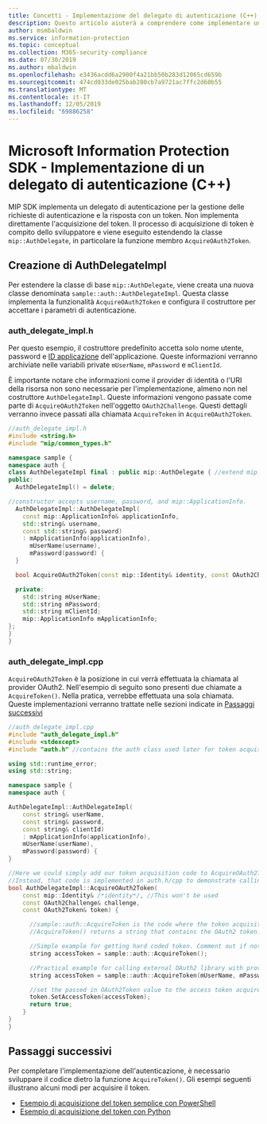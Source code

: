 ```yaml
---
title: Concetti - Implementazione del delegato di autenticazione (C++)
description: Questo articolo aiuterà a comprendere come implementare un delegato di autenticazione in C++.
author: msmbaldwin
ms.service: information-protection
ms.topic: conceptual
ms.collection: M365-security-compliance
ms.date: 07/30/2019
ms.author: mbaldwin
ms.openlocfilehash: e3436acdd6a2900f4a21bb50b283d12065cd659b
ms.sourcegitcommit: 474cd033de025bab280cb7a9721ac7ffc2d60b55
ms.translationtype: MT
ms.contentlocale: it-IT
ms.lasthandoff: 12/05/2019
ms.locfileid: "69886258"
---
```

# <a name="microsoft-information-protection-sdk---implementing-an-authentication-delegate-c"></a>Microsoft Information Protection SDK - Implementazione di un delegato di autenticazione (C++)

MIP SDK implementa un delegato di autenticazione per la gestione delle richieste di autenticazione e la risposta con un token. Non implementa direttamente l'acquisizione del token. Il processo di acquisizione di token è compito dello sviluppatore e viene eseguito estendendo la classe `mip::AuthDelegate`, in particolare la funzione membro `AcquireOAuth2Token`.

## <a name="building-authdelegateimpl"></a>Creazione di AuthDelegateImpl

Per estendere la classe di base `mip::AuthDelegate`, viene creata una nuova classe denominata `sample::auth::AuthDelegateImpl`. Questa classe implementa la funzionalità `AcquireOAuth2Token` e configura il costruttore per accettare i parametri di autenticazione.

### <a name="auth_delegate_implh"></a>auth_delegate_impl.h

Per questo esempio, il costruttore predefinito accetta solo nome utente, password e [ID applicazione](/azure/active-directory/develop/developer-glossary#application-id-client-id) dell'applicazione. Queste informazioni verranno archiviate nelle variabili private `mUserName`, `mPassword` e `mClientId`.

È importante notare che informazioni come il provider di identità o l'URI della risorsa non sono necessarie per l'implementazione, almeno non nel costruttore `AuthDelegateImpl`. Queste informazioni vengono passate come parte di `AcquireOAuth2Token` nell'oggetto `OAuth2Challenge`. Questi dettagli verranno invece passati alla chiamata `AcquireToken` in `AcquireOAuth2Token`.

```cpp
//auth_delegate_impl.h
#include <string.h>
#include "mip/common_types.h"

namespace sample {
namespace auth {
class AuthDelegateImpl final : public mip::AuthDelegate { //extend mip::AuthDelegate base class
public:
  AuthDelegateImpl() = delete;

//constructor accepts username, password, and mip::ApplicationInfo.
  AuthDelegateImpl::AuthDelegateImpl(
    const mip::ApplicationInfo& applicationInfo,
    std::string& username,
    const std::string& password)
    : mApplicationInfo(applicationInfo),
      mUserName(username),
      mPassword(password) {
  }

  bool AcquireOAuth2Token(const mip::Identity& identity, const OAuth2Challenge& challenge, OAuth2Token& token) override;

  private:
    std::string mUserName;
    std::string mPassword;
    std::string mClientId;
    mip::ApplicationInfo mApplicationInfo;
};
}
}
```

### <a name="auth_delegate_implcpp"></a>auth_delegate_impl.cpp

`AcquireOAuth2Token` è la posizione in cui verrà effettuata la chiamata al provider OAuth2. Nell'esempio di seguito sono presenti due chiamate a `AcquireToken()`. Nella pratica, verrebbe effettuata una sola chiamata. Queste implementazioni verranno trattate nelle sezioni indicate in [Passaggi successivi](#next-steps)

```cpp
//auth_delegate_impl.cpp
#include "auth_delegate_impl.h"
#include <stdexcept>
#include "auth.h" //contains the auth class used later for token acquisition

using std::runtime_error;
using std::string;

namespace sample {
namespace auth {

AuthDelegateImpl::AuthDelegateImpl(
    const string& userName,
    const string& password,
    const string& clientId)
    : mApplicationInfo(applicationInfo),
    mUserName(userName),
    mPassword(password) {
}

//Here we could simply add our token acquisition code to AcquireOAuth2Token
//Instead, that code is implemented in auth.h/cpp to demonstrate calling an external library
bool AuthDelegateImpl::AcquireOAuth2Token(
    const mip::Identity& /*identity*/, //This won't be used
    const OAuth2Challenge& challenge,
    const OAuth2Token& token) {

      //sample::auth::AcquireToken is the code where the token acquisition routine is implemented.
      //AcquireToken() returns a string that contains the OAuth2 token.

      //Simple example for getting hard coded token. Comment out if not used.
      string accessToken = sample::auth::AcquireToken();

      //Practical example for calling external OAuth2 library with provided authentication details.
      string accessToken = sample::auth::AcquireToken(mUserName, mPassword, mApplicationInfo.applicationId, challenge.GetAuthority(), challenge.GetResource());

      //set the passed in OAuth2Token value to the access token acquired by our provider
      token.SetAccessToken(accessToken);
      return true;
    }
}
}
```

## <a name="next-steps"></a>Passaggi successivi

Per completare l'implementazione dell'autenticazione, è necessario sviluppare il codice dietro la funzione `AcquireToken()`. Gli esempi seguenti illustrano alcuni modi per acquisire il token.

- [Esempio di acquisizione del token semplice con PowerShell](concept-authentication-acquire-token-ps.md)
- [Esempio di acquisizione del token con Python](concept-authentication-acquire-token-py.md)
